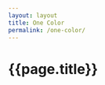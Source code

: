 ```yaml
---
layout: layout
title: One Color
permalink: /one-color/
---
```


# {{page.title}}

<div class="svg--p">
    <svg viewbox="0 0 100 100">
        <use xlink:href="/svg/sprite.svg#one-color"></use>
    </svg>
</div>

<div class="svg--s">
    <svg viewbox="0 0 100 100">
        <use xlink:href="/svg/sprite.svg#one-color"></use>
    </svg>
</div>

<div class="svg--t">
    <svg viewbox="0 0 100 100">
        <use xlink:href="/svg/sprite.svg#one-color"></use>
    </svg>
</div>